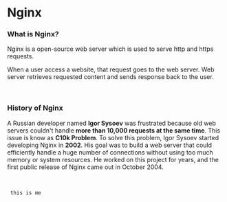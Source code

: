 # Nginx 

### What is Nginx?

Nginx is a open-source web server which is used to serve http and https requests. 

When a user access a website, that request goes to the web server. Web server retrieves requested content and sends response back to the user.

<br>

### History of Nginx

A Russian developer named **Igor Sysoev** was frustrated because old web servers couldn't handle **more than 10,000 requests at the same time**. This issue is know as **C10k Problem**. To solve this problem, Igor Sysoev started developing Nginx in **2002**. His goal was to build a web server that could efficiently handle a huge number of connections without using too much memory or system resources. He worked on this project for years, and the first public release of Nginx came out in October 2004.

<br>

``` this is me```
